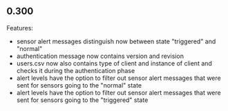 ## 0.300

Features:

* sensor alert messages distinguish now between state "triggered" and "normal"
* authentication message now contains version and revision
* users.csv now also contains type of client and instance of client and checks it during the authentication phase
* alert levels have the option to filter out sensor alert messages that were sent for sensors going to the "normal" state
* alert levels have the option to filter out sensor alert messages that were sent for sensors going to the "triggered" state